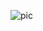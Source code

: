 ![pic](https://user-images.githubusercontent.com/59515791/72206156-cdbbf580-348a-11ea-9f7a-8fdda14a30de.png)
